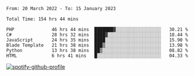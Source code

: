 <!--START_SECTION:waka-->

```text
From: 20 March 2022 - To: 15 January 2023

Total Time: 154 hrs 44 mins

PHP              46 hrs 44 mins  ███████▓░░░░░░░░░░░░░░░░░   30.21 %
C#               28 hrs 32 mins  ████▓░░░░░░░░░░░░░░░░░░░░   18.44 %
JavaScript       24 hrs 35 mins  ████░░░░░░░░░░░░░░░░░░░░░   15.90 %
Blade Template   21 hrs 38 mins  ███▒░░░░░░░░░░░░░░░░░░░░░   13.98 %
Python           13 hrs 38 mins  ██▒░░░░░░░░░░░░░░░░░░░░░░   08.82 %
HTML             6 hrs 41 mins   █░░░░░░░░░░░░░░░░░░░░░░░░   04.33 %
```

<!--END_SECTION:waka-->
[![spotify-github-profile](https://spotify-github-profile.vercel.app/api/view?uid=c00zprrvy9xiloa9qnco3hmng&cover_image=true&theme=novatorem&show_offline=false&background_color=121212&bar_color=53b14f&bar_color_cover=false)](https://spotify-github-profile.vercel.app/api/view?uid=c00zprrvy9xiloa9qnco3hmng&redirect=true)
